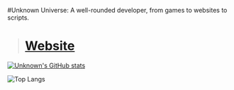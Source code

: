 #Unknown Universe: A well-rounded developer, from games to websites to scripts. 
> # [Website](https://unknownuniverse.xyz)

[![Unknown's GitHub stats](https://github-readme-stats.vercel.app/api?username=Unknown-Universe)](https://github.com/anuraghazra/github-readme-stats)


![Top Langs](https://github-readme-stats.vercel.app/api/top-langs/?username=Unknown-Universe&theme=dark)
